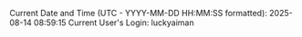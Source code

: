Current Date and Time (UTC - YYYY-MM-DD HH:MM:SS formatted): 2025-08-14 08:59:15
Current User's Login: luckyaiman
